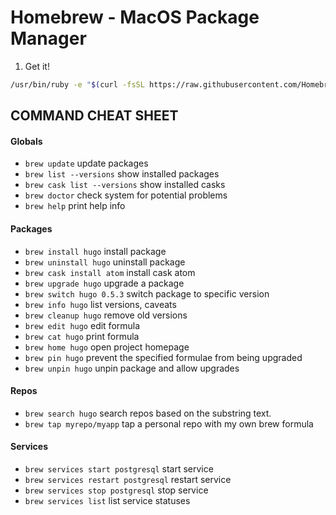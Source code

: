 Homebrew - MacOS Package Manager
================================

1. Get it!

```bash
/usr/bin/ruby -e "$(curl -fsSL https://raw.githubusercontent.com/Homebrew/install/master/install)"
```

## COMMAND CHEAT SHEET

#### Globals
- `brew update`	update packages
- `brew list --versions`	show installed packages
- `brew cask list --versions`	show installed casks
- `brew doctor` check system for potential problems
- `brew help` print help info

#### Packages
- `brew install hugo`	install package
- `brew uninstall hugo`	uninstall package
- `brew cask install atom`	install cask atom
- `brew upgrade hugo`	upgrade a package
- `brew switch hugo 0.5.3` switch package to specific version
- `brew info hugo`	list versions, caveats
- `brew cleanup hugo`	remove old versions
- `brew edit hugo`	edit formula
- `brew cat hugo`	print formula
- `brew home hugo`	open project homepage
- `brew pin hugo` prevent the specified formulae from being upgraded
- `brew unpin hugo` unpin package and allow upgrades

#### Repos
- `brew search hugo` search repos based on the substring text.
- `brew tap myrepo/myapp` tap a personal repo with my own brew formula

#### Services
- `brew services start postgresql` start service
- `brew services restart postgresql` restart service
- `brew services stop postgresql` stop service
- `brew services list` list service statuses
